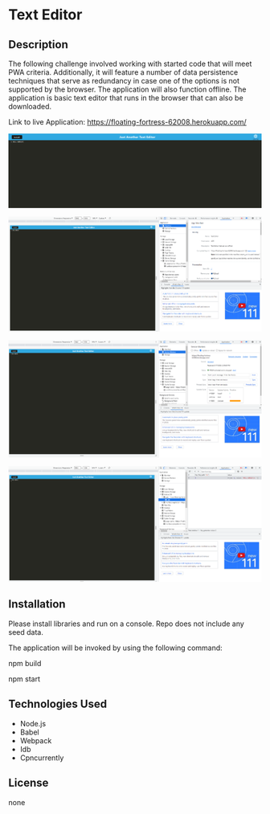 # Text Editor

## Description
The following challenge involved working with started code that will meet PWA criteria. Additionally, it will feature a number of data persistence techniques that serve as redundancy in case one of the options is not supported by the browser. The application will also function offline. The application is basic text editor that runs in the browser that can also be downloaded. 

Link to live Application: https://floating-fortress-62008.herokuapp.com/

![README Preview](./images/1.png)

![README Preview](./images/2.png)

![README Preview](./images/3.png)

![README Preview](./images/4.png)


## Installation

Please install libraries and run on a console. Repo does not include any seed data.

The application will be invoked by using the following command:

npm build

npm start

## Technologies Used

- Node.js
- Babel
- Webpack
- Idb
- Cpncurrently
## License

none
